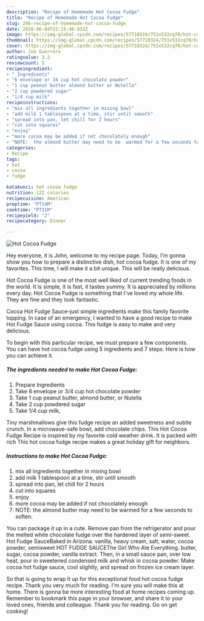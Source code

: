 ```yaml
---
description: "Recipe of Homemade Hot Cocoa Fudge"
title: "Recipe of Homemade Hot Cocoa Fudge"
slug: 266-recipe-of-homemade-hot-cocoa-fudge
date: 2020-06-04T22:15:46.832Z
image: https://img-global.cpcdn.com/recipes/57710324/751x532cq70/hot-cocoa-fudge-recipe-main-photo.jpg
thumbnail: https://img-global.cpcdn.com/recipes/57710324/751x532cq70/hot-cocoa-fudge-recipe-main-photo.jpg
cover: https://img-global.cpcdn.com/recipes/57710324/751x532cq70/hot-cocoa-fudge-recipe-main-photo.jpg
author: Joe Guerrero
ratingvalue: 3.2
reviewcount: 5
recipeingredient:
- " Ingredients"
- "6 envelope or 34 cup hot chocolate powder"
- "1 cup peanut butter almond butter or Nutella"
- "2 cup powdered sugar"
- "1/4 cup milk"
recipeinstructions:
- "mix all ingredients together in mixing bowl"
- "add milk 1 tablespoon at a time, stir until smooth"
- "spread into pan, let chill for 2 hours"
- "cut into squares"
- "enjoy"
- "more cocoa may be added if not chocolately enough"
- "NOTE:  the almond butter may need to be  warmed for a few seconds to soften."
categories:
- Recipe
tags:
- hot
- cocoa
- fudge

katakunci: hot cocoa fudge 
nutrition: 122 calories
recipecuisine: American
preptime: "PT14M"
cooktime: "PT31M"
recipeyield: "2"
recipecategory: Dinner

---
```



![Hot Cocoa Fudge](https://img-global.cpcdn.com/recipes/57710324/751x532cq70/hot-cocoa-fudge-recipe-main-photo.jpg)

Hey everyone, it is John, welcome to my recipe page. Today, I'm gonna show you how to prepare a distinctive dish, hot cocoa fudge. It is one of my favorites. This time, I will make it a bit unique. This will be really delicious.

Hot Cocoa Fudge is one of the most well liked of current trending foods in the world. It is simple, it is fast, it tastes yummy. It is appreciated by millions every day. Hot Cocoa Fudge is something that I've loved my whole life. They are fine and they look fantastic.

Cocoa Hot Fudge Sauce-just simple ingredients make this family favorite topping. In case of an emergency, I wanted to have a good recipe to make Hot Fudge Sauce using cocoa. This fudge is easy to make and very delicious.


To begin with this particular recipe, we must prepare a few components. You can have hot cocoa fudge using 5 ingredients and 7 steps. Here is how you can achieve it.

<!--inarticleads1-->

##### The ingredients needed to make Hot Cocoa Fudge:

1. Prepare  Ingredients
1. Take 6 envelope or 3/4 cup hot chocolate powder
1. Take 1 cup peanut butter, almond butter, or Nutella
1. Take 2 cup powdered sugar
1. Take 1/4 cup milk,


Tiny marshmallows give this fudge recipe an added sweetness and subtle crunch. In a microwave-safe bowl, add chocolate chips. This Hot Cocoa Fudge Recipe is inspired by my favorite cold weather drink. It is packed with rich This hot cocoa fudge recipe makes a great holiday gift for neighbors. 

<!--inarticleads2-->

##### Instructions to make Hot Cocoa Fudge:

1. mix all ingredients together in mixing bowl
1. add milk 1 tablespoon at a time, stir until smooth
1. spread into pan, let chill for 2 hours
1. cut into squares
1. enjoy
1. more cocoa may be added if not chocolately enough
1. NOTE:  the almond butter may need to be  warmed for a few seconds to soften.


You can package it up in a cute. Remove pan from the refrigerator and pour the melted white chocolate fudge over the hardened layer of semi-sweet. Hot Fudge SauceBaked in Arizona. vanilla, heavy cream, salt, water, cocoa powder, semisweet HOT FUDGE SAUCEThe Girl Who Ate Everything. butter, sugar, cocoa powder, vanilla extract. Then, in a small sauce pan, over low heat, pour in sweetened condensed milk and whisk in cocoa powder. Make cocoa hot fudge sauce, cool slightly, and spread on frozen ice cream layer. 

So that is going to wrap it up for this exceptional food hot cocoa fudge recipe. Thank you very much for reading. I'm sure you will make this at home. There is gonna be more interesting food at home recipes coming up. Remember to bookmark this page in your browser, and share it to your loved ones, friends and colleague. Thank you for reading. Go on get cooking!

